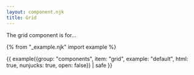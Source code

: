 ```yaml
---
layout: component.njk
title: Grid
---
```


The grid component is for...

{% from "_example.njk" import example %}

{{ example({group: "components", item: "grid", example: "default", html: true, nunjucks: true, open: false}) | safe }}

